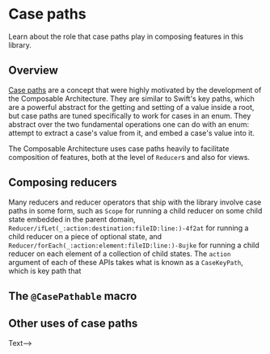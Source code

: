# Case paths

Learn about the role that case paths play in composing features in this library.

## Overview

[Case paths](http://github.com/pointfreeco/swift-case-paths) are a concept that were highly 
motivated by the development of the Composable Architecture. They are similar to Swift's key paths,
which are a powerful abstract for the getting and setting of a value inside a root, but case paths
are tuned specifically to work for cases in an enum. They abstract over the two fundamental 
operations one can do with an enum: attempt to extract a case's value from it, and embed a case's
value into it.

The Composable Architecture uses case paths heavily to facilitate composition of features, both
at the level of ``Reducer``s and also for views.

## Composing reducers

Many reducers and reducer operators that ship with the library involve case paths in some form, such
as ``Scope`` for running a child reducer on some child state embedded in the parent domain, 
``Reducer/ifLet(_:action:destination:fileID:line:)-4f2at`` for running a child reducer on a 
piece of optional state, and ``Reducer/forEach(_:action:element:fileID:line:)-8ujke`` for running
a child reducer on each element of a collection of child states. The `action` argument of each of
these APIs takes what is known as a `CaseKeyPath`, which is key path that 

## The `@CasePathable` macro

## Other uses of case paths

<!--### Section header-->
<!---->
<!--<!--@START_MENU_TOKEN@-->Text<!--@END_MENU_TOKEN@-->-->
